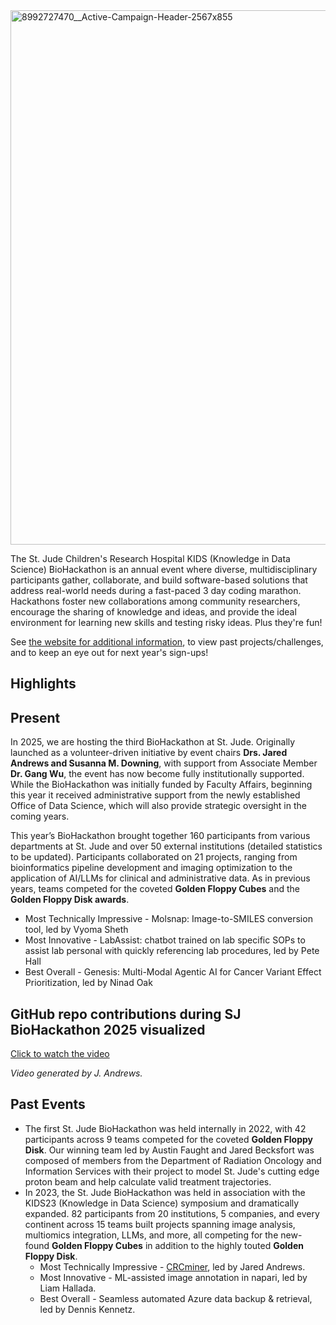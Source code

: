<img width="2567" height="855" alt="8992727470__Active-Campaign-Header-2567x855" src="https://github.com/user-attachments/assets/a8c221aa-0329-483d-96d3-e0a8febefc30" />

The St. Jude Children's Research Hospital KIDS (Knowledge in Data Science) BioHackathon is an annual event where diverse, multidisciplinary participants gather, collaborate, and build software-based solutions that address real-world needs during a fast-paced 3 day coding marathon. 
Hackathons foster new collaborations among community researchers, encourage the sharing of knowledge and ideas, and provide the ideal environment for learning new skills and testing risky ideas.
Plus they're fun!

See [the website for additional information](https://www.stjude.org/research/why-st-jude/biohackathon.html), to view past projects/challenges, and to keep an eye out for next year's sign-ups!



## Highlights

## Present

In 2025, we are hosting the third BioHackathon at St. Jude. Originally launched as a volunteer-driven initiative by event chairs **Drs. Jared Andrews and Susanna M. Downing**, with support from Associate Member **Dr. Gang Wu**, the event has now become fully institutionally supported. While the BioHackathon was initially funded by Faculty Affairs, beginning this year it received administrative support from the newly established Office of Data Science, which will also provide strategic oversight in the coming years.

This year’s BioHackathon brought together 160 participants from various departments at St. Jude and over 50 external institutions (detailed statistics to be updated). Participants collaborated on 21 projects, ranging from bioinformatics pipeline development and imaging optimization to the application of AI/LLMs for clinical and administrative data. As in previous years, teams competed for the coveted **Golden Floppy Cubes** and the **Golden Floppy Disk awards**.
  - Most Technically Impressive - Molsnap: Image-to-SMILES conversion tool, led by Vyoma Sheth
  - Most Innovative - LabAssist: chatbot trained on lab specific SOPs to assist lab personal with quickly referencing lab procedures, led by Pete Hall
  - Best Overall - Genesis: Multi-Modal Agentic AI for Cancer Variant Effect Prioritization, led by Ninad Oak

## GitHub repo contributions during SJ BioHackathon 2025 visualized

[Click to watch the video](https://i.imgur.com/9QLKvs2.mp4)

*Video generated by J. Andrews.*

## Past Events

- The first St. Jude BioHackathon was held internally in 2022, with 42 participants across 9 teams competed for the coveted **Golden Floppy Disk**. Our winning team led by Austin Faught and Jared Becksfort was composed of members from the Department of Radiation Oncology and Information Services with their project to model St. Jude's cutting edge proton beam and help calculate valid treatment trajectories.
- In 2023, the St. Jude BioHackathon was held in association with the KIDS23 (Knowledge in Data Science) symposium and dramatically expanded. 82 participants from 20 institutions, 5 companies, and every continent across 15 teams built projects spanning image analysis, multiomics integration, LLMs, and more, all competing for the new-found **Golden Floppy Cubes** in addition to the highly touted **Golden Floppy Disk**.
  - Most Technically Impressive - [CRCminer](https://github.com/stjude-biohackathon/CRCminer), led by Jared Andrews.
  - Most Innovative - ML-assisted image annotation in napari, led by Liam Hallada.
  - Best Overall - Seamless automated Azure data backup & retrieval, led by Dennis Kennetz.
